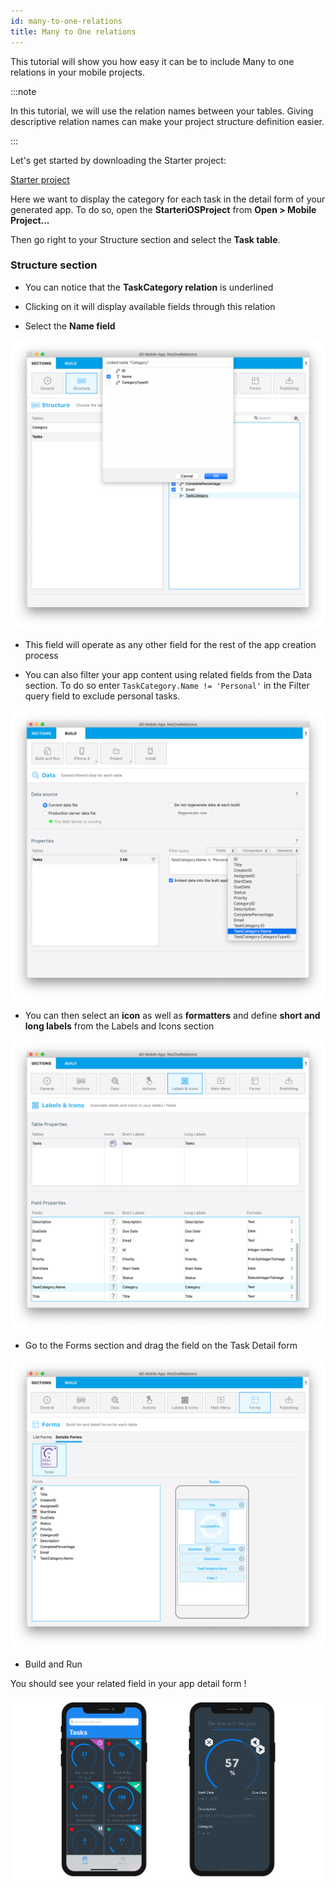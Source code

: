 ```yaml
---
id: many-to-one-relations
title: Many to One relations
---
```



This tutorial will show you how easy it can be to include Many to one relations in your mobile projects.

:::note

In this tutorial, we will use the relation names between your tables. Giving descriptive relation names can make your project structure definition easier.

:::

Let's get started by downloading the Starter project:

<div className="center-button">
<a className="button button--primary" href="https://github.com/4d-for-ios/tutorial-ManyToOneRelations/releases/latest/download/tutorial-ManyToOneRelations.zip">Starter project</a>
</div>

Here we want to display the category for each task in the detail form of your generated app. To do so, open the **StarteriOSProject** from **Open > Mobile Project...**

Then go right to your Structure section and select the **Task table**.

### Structure section

* You can notice that the **TaskCategory relation** is underlined

* Clicking on it will display available fields through this relation

* Select the **Name field**

![Select link from structure section](img/select-link-from-structure.png)

* This field will operate as any other field for the rest of the app creation process

* You can also filter your app content using related fields from the Data section. To do so enter `TaskCategory.Name != 'Personal'` in the Filter query field to exclude personal tasks.

 ![Related field from Data section](img/Related-field-from-Data-section.png)

* You can then select an **icon** as well as **formatters** and define **short and long labels** from the Labels and Icons section

![Related field from Labels and Icons section](img/related-field-from-labels-icons.png)

* Go to the Forms section and drag the field on the Task Detail form

![Related field in Forms section](img/related-field-forms.png)

* Build and Run

You should see your related field in your app detail form !

![Related field in Forms section](img/final-result-n-to-one-relations.png)

